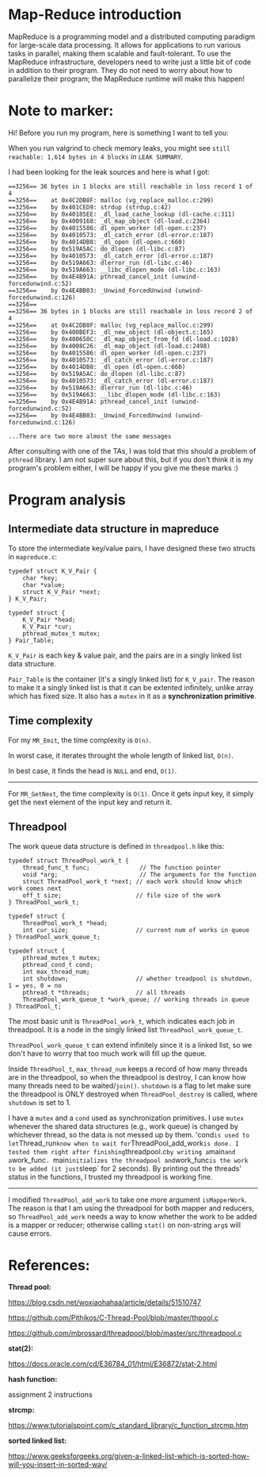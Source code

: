 # Map-Reduce introduction

MapReduce is a programming model and a distributed computing paradigm for large-scale data processing. It allows for applications to run various tasks in parallel, making them scalable and fault-tolerant. To use the MapReduce infrastructure, developers need to write just a little bit of code in addition to their program. They do not need to worry about how to parallelize their program; the MapReduce runtime will make this happen!

# Note to marker:

Hi! Before you run my program, here is something I want to tell you:

When you run valgrind to check memory leaks, you might see `still reachable: 1,614 bytes in 4 blocks` in `LEAK SUMMARY`. 

I had been looking for the leak sources and here is what I got: 

```
==3256== 36 bytes in 1 blocks are still reachable in loss record 1 of 4
==3256==    at 0x4C2DB8F: malloc (vg_replace_malloc.c:299)
==3256==    by 0x401CED9: strdup (strdup.c:42)
==3256==    by 0x40185EE: _dl_load_cache_lookup (dl-cache.c:311)
==3256==    by 0x4009168: _dl_map_object (dl-load.c:2364)
==3256==    by 0x4015586: dl_open_worker (dl-open.c:237)
==3256==    by 0x4010573: _dl_catch_error (dl-error.c:187)
==3256==    by 0x4014DB8: _dl_open (dl-open.c:660)
==3256==    by 0x519A5AC: do_dlopen (dl-libc.c:87)
==3256==    by 0x4010573: _dl_catch_error (dl-error.c:187)
==3256==    by 0x519A663: dlerror_run (dl-libc.c:46)
==3256==    by 0x519A663: __libc_dlopen_mode (dl-libc.c:163)
==3256==    by 0x4E4B91A: pthread_cancel_init (unwind-forcedunwind.c:52)
==3256==    by 0x4E4BB03: _Unwind_ForcedUnwind (unwind-forcedunwind.c:126)
==3256== 
==3256== 36 bytes in 1 blocks are still reachable in loss record 2 of 4
==3256==    at 0x4C2DB8F: malloc (vg_replace_malloc.c:299)
==3256==    by 0x400BEF3: _dl_new_object (dl-object.c:165)
==3256==    by 0x400650C: _dl_map_object_from_fd (dl-load.c:1028)
==3256==    by 0x4008C26: _dl_map_object (dl-load.c:2498)
==3256==    by 0x4015586: dl_open_worker (dl-open.c:237)
==3256==    by 0x4010573: _dl_catch_error (dl-error.c:187)
==3256==    by 0x4014DB8: _dl_open (dl-open.c:660)
==3256==    by 0x519A5AC: do_dlopen (dl-libc.c:87)
==3256==    by 0x4010573: _dl_catch_error (dl-error.c:187)
==3256==    by 0x519A663: dlerror_run (dl-libc.c:46)
==3256==    by 0x519A663: __libc_dlopen_mode (dl-libc.c:163)
==3256==    by 0x4E4B91A: pthread_cancel_init (unwind-forcedunwind.c:52)
==3256==    by 0x4E4BB03: _Unwind_ForcedUnwind (unwind-forcedunwind.c:126)

...There are two more almost the same messages
```

After consulting with one of the TAs, I was told that this should a problem of `pthread` library. I am not super sure about this, but if you don't think it is my program's problem either, I will be happy if you give me these marks :)

# Program analysis

## Intermediate data structure in mapreduce

To store the intermediate key/value pairs, I have designed these two structs in `mapreduce.c`:

```
typedef struct K_V_Pair {
    char *key;
    char *value;
    struct K_V_Pair *next;
} K_V_Pair;

typedef struct {
    K_V_Pair *head;
    K_V_Pair *cur;
    pthread_mutex_t mutex;
} Pair_Table;
```

`K_V_Pair` is each key & value pair, and the pairs are in a singly linked list data structure.

`Pair_Table` is the container (it's a singly linked list) for `K_V_pair`. The reason to make it a singly linked list is that it can be extented infinitely, unlike array which has fixed size. It also has a `mutex` in it as a **synchronization primitive**.

## Time complexity

For my `MR_Emit`, the time complexity is `O(n)`. 

In worst case, it iterates throught the whole length of linked list, `O(n)`. 

In best case, it finds the head is `NULL` and end, `O(1)`. 

---

For `MR_GetNext`, the time complexity is `O(1)`. Once it gets input key, it simply get the next element of the input key and return it.

## Threadpool

The work queue data structure is defined in `threadpool.h` like this:

```
typedef struct ThreadPool_work_t {
    thread_func_t func;              // The function pointer
    void *arg;                       // The arguments for the function
    struct ThreadPool_work_t *next; // each work should know which work comes next
    off_t size;                     // file size of the work
} ThreadPool_work_t;

typedef struct {
    ThreadPool_work_t *head;
    int cur_size;                   // current num of works in queue
} ThreadPool_work_queue_t;

typedef struct {
    pthread_mutex_t mutex;
    pthread_cond_t cond;
    int max_thread_num;
    int shutdown;                   // whether treadpool is shutdown, 1 = yes, 0 = no
    pthread_t *threads;             // all threads
    ThreadPool_work_queue_t *work_queue; // working threads in queue
} ThreadPool_t;
```

The most basic unit is `ThreadPool_work_t`, which indicates each job in threadpool. It is a node in the singly linked list `ThreadPool_work_queue_t`. 

`ThreadPool_work_queue_t` can extend infinitely since it is a linked list, so we don't have to worry that too much work will fill up the queue.

Inside `ThreadPool_t`, `max_thread_num` keeps a record of how many threads are in the threadpool, so when the threadpool is destroy, I can know how many threads need to be waited/`join()`. `shutdown` is a flag to let make sure the threadpool is ONLY destroyed when `ThreadPool_destroy` is called, where `shutdown` is set to 1.

I have a `mutex` and a `cond` used as synchronization primitives. I use `mutex` whenever the shared data structures (e.g., work queue) is changed by whichever thread, so the data is not messed up by them. 'cond` is used to let `Thread_run` know when to wait for `ThreadPool_add_work` is done. I tested them right after finishing `threadpool.c` by writing a `main` and a `work_func`. `main` initializes the threadpool and `work_func` is the work to be added (it just `sleep` for 2 seconds). By printing out the threads' status in the functions, I trusted my threadpool is working fine.

---

I modified `ThreadPool_add_work` to take one more argument `isMapperWork`. The reason is that I am using the threadpool for both mapper and reducers, so `ThreadPool_add_work` needs a way to know whether the work to be added is a mapper or reducer; otherwise calling `stat()` on non-string `arg`s will cause errors.


# References:

**Thread pool:** 

https://blog.csdn.net/woxiaohahaa/article/details/51510747

https://github.com/Pithikos/C-Thread-Pool/blob/master/thpool.c

https://github.com/mbrossard/threadpool/blob/master/src/threadpool.c

**stat(2):**

https://docs.oracle.com/cd/E36784_01/html/E36872/stat-2.html

**hash function:**

assignment 2 instructions

**strcmp:**

https://www.tutorialspoint.com/c_standard_library/c_function_strcmp.htm

**sorted linked list:**

https://www.geeksforgeeks.org/given-a-linked-list-which-is-sorted-how-will-you-insert-in-sorted-way/


